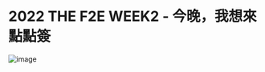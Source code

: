 # 2022 THE F2E WEEK2 - 今晚，我想來點點簽

![image](https://raw.githubusercontent.com/potatoleee/THE-F2E-2-GNSign/c076c10bae7b1825d84c9f9cd1243163a0c361ee/%E4%B8%BB%E8%A6%963.svg)
